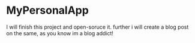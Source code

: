 # MyPersonalApp
I will finish this project and open-soruce it.
further i will create a blog post on the same, as you know im a blog addict!
